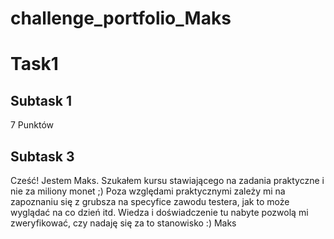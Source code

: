 # challenge_portfolio_Maks
# **Task1**
## Subtask 1
7 Punktów
## Subtask 3
Cześć! Jestem Maks. Szukałem kursu stawiającego na zadania praktyczne i nie za miliony monet ;) Poza względami praktycznymi zależy mi na zapoznaniu się z grubsza na specyfice zawodu testera, jak to może wyglądać na co dzień itd. Wiedza i doświadczenie tu nabyte pozwolą mi zweryfikować, czy nadaję się za to stanowisko :)
Maks
